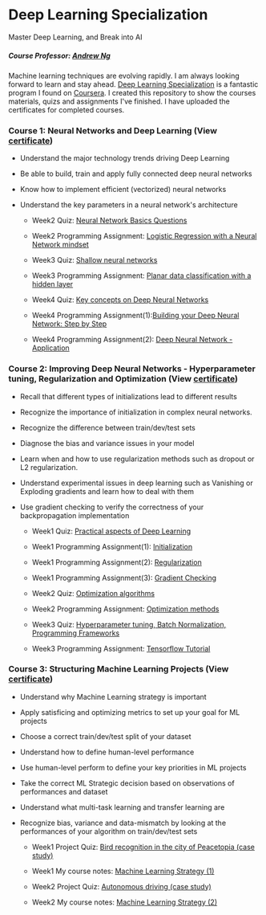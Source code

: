 # Deep Learning Specialization
Master Deep Learning, and Break into AI
##### Course Professor: [Andrew Ng](http://www.andrewng.org/)

Machine learning techniques are evolving rapidly. I am always looking forward to learn and stay ahead. [Deep Learning Specialization](https://www.coursera.org/specializations/deep-learning) is a fantastic program I found on [Coursera](https://www.coursera.org/). I created this repository to show the courses materials, quizs and assignments I've finished. I have uploaded the certificates for completed courses.

### Course 1: Neural Networks and Deep Learning (View [certificate](https://github.com/LeonFData/Deep-Learning-Specialization/blob/master/Course1%20Neural%20Networks%20and%20Deep%20Learning/Course%20Certificate.pdf))
- Understand the major technology trends driving Deep Learning
- Be able to build, train and apply fully connected deep neural networks 
- Know how to implement efficient (vectorized) neural networks 
- Understand the key parameters in a neural network's architecture 

  - Week2 Quiz: [Neural Network Basics Questions](https://github.com/LeonFData/Deep-Learning-Specialization/blob/master/Course1%20Neural%20Networks%20and%20Deep%20Learning/Week2%20Neural%20Networks%20Basics/Week2%20-%20Quiz.pdf) 
  - Week2 Programming Assignment: [Logistic Regression with a Neural Network mindset](https://github.com/LeonFData/Deep-Learning-Specialization/blob/master/Course1%20Neural%20Networks%20and%20Deep%20Learning/Week2%20Neural%20Networks%20Basics/Logistic%20Regression%20with%20a%20Neural%20Network%20mindset.ipynb)
  
  - Week3 Quiz: [Shallow neural networks](https://github.com/LeonFData/Deep-Learning-Specialization/blob/master/Course1%20Neural%20Networks%20and%20Deep%20Learning/Week3%20Shallow%20neural%20networks/Week3%20-%20Quiz.pdf)
  - Week3 Programming Assignment: [Planar data classification with a hidden layer](https://github.com/LeonFData/Deep-Learning-Specialization/blob/master/Course1%20Neural%20Networks%20and%20Deep%20Learning/Week3%20Shallow%20neural%20networks/Planar%20data%20classification%20with%20one%20hidden%20layer.ipynb)
  
  - Week4 Quiz: [Key concepts on Deep Neural Networks](https://github.com/LeonFData/Deep-Learning-Specialization/blob/master/Course1%20Neural%20Networks%20and%20Deep%20Learning/Week4%20Deep%20Neural%20Networks/Week4%20-%20Quiz.pdf)
  - Week4 Programming Assignment(1):[Building your Deep Neural Network: Step by Step](https://github.com/LeonFData/Deep-Learning-Specialization/blob/master/Course1%20Neural%20Networks%20and%20Deep%20Learning/Week4%20Deep%20Neural%20Networks/Building%20your%20Deep%20Neural%20Network%20-%20Step%20by%20Step.ipynb)
  - Week4 Programming Assignment(2): [Deep Neural Network - Application](https://github.com/LeonFData/Deep-Learning-Specialization/blob/master/Course1%20Neural%20Networks%20and%20Deep%20Learning/Week4%20Deep%20Neural%20Networks/Deep%20Neural%20Network%20-%20Application.ipynb)
  
### Course 2: Improving Deep Neural Networks - Hyperparameter tuning, Regularization and Optimization (View [certificate](https://github.com/LeonFData/Deep-Learning-Specialization/blob/master/Course2%20Improving%20Deep%20Neural%20Networks%20-%20Hyperparameter%20tuning%2C%20Regularization%20and%20Optimization/Course%20Certificate.pdf))
- Recall that different types of initializations lead to different results
- Recognize the importance of initialization in complex neural networks.
- Recognize the difference between train/dev/test sets
- Diagnose the bias and variance issues in your model
- Learn when and how to use regularization methods such as dropout or L2 regularization.
- Understand experimental issues in deep learning such as Vanishing or Exploding gradients and learn how to deal with them
- Use gradient checking to verify the correctness of your backpropagation implementation

  - Week1 Quiz: [Practical aspects of Deep Learning](https://github.com/LeonFData/Deep-Learning-Specialization/blob/master/Course2%20Improving%20Deep%20Neural%20Networks%20-%20Hyperparameter%20tuning%2C%20Regularization%20and%20Optimization/Week1%20Practical%20aspects%20of%20Deep%20Learning/W1%20Quiz.pdf) 
  - Week1 Programming Assignment(1): [Initialization](https://github.com/LeonFData/Deep-Learning-Specialization/blob/master/Course2%20Improving%20Deep%20Neural%20Networks%20-%20Hyperparameter%20tuning%2C%20Regularization%20and%20Optimization/Week1%20Practical%20aspects%20of%20Deep%20Learning/Initialization.ipynb)
  - Week1 Programming Assignment(2): [Regularization](https://github.com/LeonFData/Deep-Learning-Specialization/blob/master/Course2%20Improving%20Deep%20Neural%20Networks%20-%20Hyperparameter%20tuning%2C%20Regularization%20and%20Optimization/Week1%20Practical%20aspects%20of%20Deep%20Learning/Regularization.ipynb)
  - Week1 Programming Assignment(3): [Gradient Checking](https://github.com/LeonFData/Deep-Learning-Specialization/blob/master/Course2%20Improving%20Deep%20Neural%20Networks%20-%20Hyperparameter%20tuning%2C%20Regularization%20and%20Optimization/Week1%20Practical%20aspects%20of%20Deep%20Learning/Gradient%20Checking.ipynb)
  
  - Week2 Quiz: [Optimization algorithms](https://github.com/LeonFData/Deep-Learning-Specialization/blob/master/Course2%20Improving%20Deep%20Neural%20Networks%20-%20Hyperparameter%20tuning%2C%20Regularization%20and%20Optimization/Week2%20Optimization%20algorithms/W2%20Quiz.pdf) 
  - Week2 Programming Assignment: [Optimization methods](https://github.com/LeonFData/Deep-Learning-Specialization/blob/master/Course2%20Improving%20Deep%20Neural%20Networks%20-%20Hyperparameter%20tuning%2C%20Regularization%20and%20Optimization/Week2%20Optimization%20algorithms/Optimization%20methods.ipynb)
  
  - Week3 Quiz: [Hyperparameter tuning, Batch Normalization, Programming Frameworks](https://github.com/LeonFData/Deep-Learning-Specialization/blob/master/Course2%20Improving%20Deep%20Neural%20Networks%20-%20Hyperparameter%20tuning%2C%20Regularization%20and%20Optimization/Week3%20Hyperparameter%20tuning%2C%20Batch%20Normalization%20and%20Programming%20Frameworks/W3%20Quiz.pdf) 
  - Week3 Programming Assignment: [Tensorflow Tutorial](https://github.com/LeonFData/Deep-Learning-Specialization/blob/master/Course2%20Improving%20Deep%20Neural%20Networks%20-%20Hyperparameter%20tuning%2C%20Regularization%20and%20Optimization/Week3%20Hyperparameter%20tuning%2C%20Batch%20Normalization%20and%20Programming%20Frameworks/Tensorflow%20Tutorial.ipynb)

### Course 3: Structuring Machine Learning Projects (View [certificate](https://github.com/LeonFData/Deep-Learning-Specialization/blob/master/Course3%20Structuring%20Machine%20Learning%20Projects/Course%20Certificate.pdf))
- Understand why Machine Learning strategy is important
- Apply satisficing and optimizing metrics to set up your goal for ML projects
- Choose a correct train/dev/test split of your dataset
- Understand how to define human-level performance
- Use human-level perform to define your key priorities in ML projects
- Take the correct ML Strategic decision based on observations of performances and dataset
- Understand what multi-task learning and transfer learning are
- Recognize bias, variance and data-mismatch by looking at the performances of your algorithm on train/dev/test sets

  - Week1 Project Quiz: [Bird recognition in the city of Peacetopia (case study)](https://github.com/LeonFData/Deep-Learning-Specialization/blob/master/Course3%20Structuring%20Machine%20Learning%20Projects/W1%20Introduction%20to%20ML%20Strategy/W1%20Project%20Quiz.pdf) 
  - Week1 My course notes: [Machine Learning Strategy (1)](https://github.com/LeonFData/Deep-Learning-Specialization/blob/master/Course3%20Structuring%20Machine%20Learning%20Projects/W1%20Introduction%20to%20ML%20Strategy/W1_My_course_note.pdf)
  
  - Week2 Project Quiz: [Autonomous driving (case study)](https://github.com/LeonFData/Deep-Learning-Specialization/blob/master/Course3%20Structuring%20Machine%20Learning%20Projects/W2%20ML%20Strategy%20(2)/W2%20Project%20Quiz.pdf) 
  - Week2 My course notes: [Machine Learning Strategy (2)](https://github.com/LeonFData/Deep-Learning-Specialization/blob/master/Course3%20Structuring%20Machine%20Learning%20Projects/W2%20ML%20Strategy%20(2)/W2_My_course_notes_.pdf)

